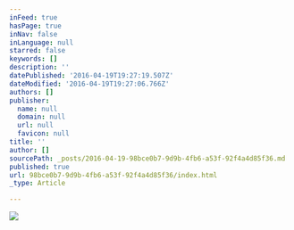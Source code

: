 ```yaml
---
inFeed: true
hasPage: true
inNav: false
inLanguage: null
starred: false
keywords: []
description: ''
datePublished: '2016-04-19T19:27:19.507Z'
dateModified: '2016-04-19T19:27:06.766Z'
authors: []
publisher:
  name: null
  domain: null
  url: null
  favicon: null
title: ''
author: []
sourcePath: _posts/2016-04-19-98bce0b7-9d9b-4fb6-a53f-92f4a4d85f36.md
published: true
url: 98bce0b7-9d9b-4fb6-a53f-92f4a4d85f36/index.html
_type: Article

---
```

![](https://the-grid-user-content.s3-us-west-2.amazonaws.com/9f6e6b8e-2235-4e88-8fd8-1859ce10f532.jpg)